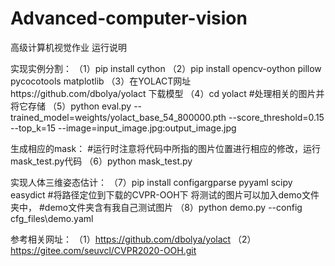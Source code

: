 # Advanced-computer-vision
高级计算机视觉作业
运行说明

实现实例分割：
 （1）pip install cython
 （2）pip install opencv-oython pillow pycocotools matplotlib
 （3）在YOLACT网址https://github.com/dbolya/yolact 下载模型
 （4）cd yolact
 #处理相关的图片并将它存储
 （5）python eval.py --trained_model=weights/yolact_base_54_800000.pth --score_threshold=0.15 --top_k=15 --image=input_image.jpg:output_image.jpg

生成相应的mask：
 #运行时注意将代码中所指的图片位置进行相应的修改，运行mask_test.py代码
 （6）python mask_test.py
 
实现人体三维姿态估计：
  （7）pip install configargparse pyyaml scipy easydict
  #将路径定位到下载的CVPR-OOH下 将测试的图片可以加入demo文件夹中，
  #demo文件夹含有我自己测试图片
  （8）python demo.py --config cfg_files\demo.yaml
  
参考相关网址：
 （1）https://github.com/dbolya/yolact 
 （2）https://gitee.com/seuvcl/CVPR2020-OOH.git
